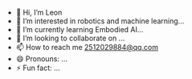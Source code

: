 - 👋 Hi, I’m Leon
- 👀 I’m interested in robotics and machine learning...
- 🌱 I’m currently learning Embodied AI...
- 💞️ I’m looking to collaborate on ...
- 📫 How to reach me 2512029884@qq.com
- 😄 Pronouns: ...
- ⚡ Fun fact: ...

<!---
chenming0011112/chenming0011112 is a ✨ special ✨ repository because its `README.md` (this file) appears on your GitHub profile.
You can click the Preview link to take a look at your changes.
--->
